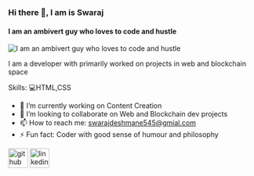 ### Hi there 👋, I am is Swaraj
#### I am an ambivert guy who loves to code and hustle
![I am an ambivert guy who loves to code and hustle](https://images.pexels.com/photos/450035/pexels-photo-450035.jpeg?auto=compress&cs=tinysrgb&w=600)

I am a developer with primarily worked on projects in web and blockchain space 

Skills: 💻HTML,CSS

- 🔭 I’m currently working on Content Creation 
- 👯 I’m looking to collaborate on Web  and Blockchain dev projects  
- 📫 How to reach me: swarajdeshmane545@gmial.com 
- ⚡ Fun fact: Coder with good sense of humour and philosophy 


[<img src='https://cdn.jsdelivr.net/npm/simple-icons@3.0.1/icons/github.svg' alt='github' height='40'>](https://github.com/Swarax007)  [<img src='https://cdn.jsdelivr.net/npm/simple-icons@3.0.1/icons/linkedin.svg' alt='linkedin' height='40'>](https://www.linkedin.com/in/Swaraj/)  

